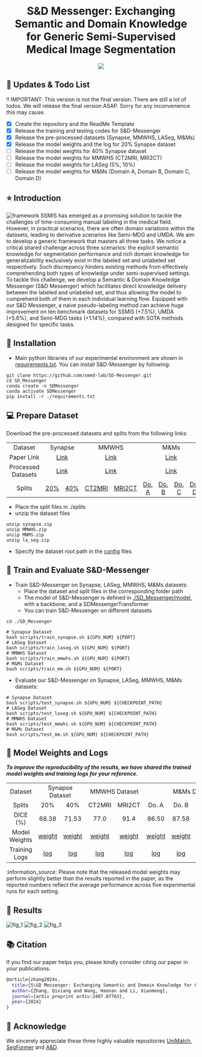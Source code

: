 <div align=center>
<h1> S&D Messenger: Exchanging Semantic and Domain
Knowledge for Generic Semi-Supervised Medical
Image Segmentation </h1>
</div>
<div align=center>

<a src="https://img.shields.io/badge/%F0%9F%9A%80-xmed_Lab-ed6c00.svg?style=flat-square" href="https://xmengli.github.io/">
<img src="https://img.shields.io/badge/%F0%9F%9A%80-xmed_Lab-ed6c00.svg?style=flat-square">
</a>
</div>

## :rocket: Updates & Todo List
:bangbang: IMPORTANT: This version is not the final version. There are still a lot of todos. We will release the final version ASAP. Sorry for any inconvenience this may cause.
- [x] Create the repository and the ReadMe Template
- [x] Release the training and testing codes for S&D-Messenger
- [x] Release the pre-processed datasets (Synapse, MMWHS, LASeg, M&Ms)
- [x] Release the model weights and the log for 20% Synapse dataset
- [ ] Release the model weights for 40% Synapse dataset
- [ ] Release the model weights for MMWHS (CT2MRI, MRI2CT)
- [ ] Release the model weights for LASeg (5%, 10%)
- [ ] Release the model weights for M&Ms (Domain A, Domain B, Domain C, Domain D)

## :star: Introduction
![framework](./figs/framework.png "framework")
SSMIS has emerged as a promising solution to tackle the challenges of time-consuming manual labeling in the medical field. However, in practical scenarios, there are often domain variations within the datasets, leading to derivative scenarios like Semi-MDG and UMDA. We aim to develop a generic framework that masters all three tasks. We notice a critical shared challenge across three scenarios: the explicit semantic knowledge for segmentation performance and rich domain knowledge for generalizability exclusively exist in the labeled set and unlabeled set respectively. Such discrepancy hinders existing methods from effectively comprehending both types of knowledge under semi-supervised settings. To tackle this challenge, we develop a Semantic & Domain Knowledge Messenger (S&D Messenger) which facilitates direct knowledge delivery between the labeled and unlabeled set, and thus allowing the model to comprehend both of them in each individual learning flow. Equipped with our S&D Messenger, a naive pseudo-labeling method can achieve huge improvement on ten benchmark datasets for SSMIS (+7.5%), UMDA (+5.6%), and Semi-MDG tasks (+1.14%), compared with SOTA methods designed for specific tasks.


## :hammer: Installation
- Main python libraries of our experimental environment are shown in [requirements.txt](.SD_Messenger/requirements.txt). You can install S&D-Messenger by following:
```shell
git clone https://github.com/xmed-lab/SD-Messenger.git
cd SD_Messenger
conda create -n SDMessenger
conda activate SDMessenger
pip install -r ./requirements.txt
```

## :computer: Prepare Dataset

Download the pre-processed datasets and splits from the following links:

<table>
    <tr align="center">
        <td>Dataset</td>
        <td colspan="2">Synapse</td>
        <td colspan="2">MMWHS</td>
        <td colspan="4">M&Ms</td>
        <td colspan="2">LASeg</td>
    </tr>
    <tr align="center">
        <td>Paper Link</td>
        <td colspan="2"><a href="https://arxiv.org/pdf/2309.03493">Link</a></td>
        <td colspan="2"><a href="https://www.sciencedirect.com/science/article/pii/S1361841516000219">Link</a></td>
        <td colspan="4"><a href="https://ieeexplore.ieee.org/document/9458279">Link</a></td>
        <td colspan="2"><a href="https://arxiv.org/abs/2004.12314">Link</a></td>
    </tr>
    <tr align="center">
        <td>Processed Datasets</td>
        <td colspan="2"><a href="https://hkustconnect-my.sharepoint.com/:u:/g/personal/qzhangcq_connect_ust_hk/Eb9IOfwVcjpKvOCCEuknNr8BapwWoVnR_1B_30nojQMDBQ?e=vIpjAN">Link</a></td>
        <td colspan="2"><a href="https://hkustconnect-my.sharepoint.com/:u:/g/personal/qzhangcq_connect_ust_hk/EbmmxzSx5ltBmGL2b7KDIooBx3AAShb7AmaBWTlfcTE53A?e=LG8fmg">Link</a></td>
        <td colspan="4"><a href="https://hkustconnect-my.sharepoint.com/:u:/g/personal/qzhangcq_connect_ust_hk/ETPJULYKCuNNr1G9S7x8NE0BVr17xZaZlzDdCp2BFYM1cw?e=I4gFgE">Link</a></td>
        <td colspan="2"><a href="https://hkustconnect-my.sharepoint.com/:u:/g/personal/qzhangcq_connect_ust_hk/Ec6ucDVyrV1HmfGFiRq3d1IBha2oxGvKBCMJm-as6KnTig?e=aibtMl">Link</a></td>
    </tr>
    <tr align="center">
        <td>Splits</td>
        <td><a href="./SD_Messenger/splits/synapse/1_5/">20%</a></td>
        <td><a href="./SD_Messenger/splits/synapse/2_5/">40%</a></td>
        <td><a href="#">CT2MRI</a></td>
        <td><a href="#">MRI2CT</a></td>
        <td><a href="#">Do. A</a></td>
        <td><a href="#">Do. B</a></td>
        <td><a href="#">Do. C</a></td>
        <td><a href="#">Do. D</a></td>
        <td><a href="#">5%</a></td>
        <td><a href="#">10%</a></td>
    </tr>
</table>


- Place the split files in ./splits
- unzip the dataset files
```shell
unzip synapse.zip
unzip MMWHS.zip
unzip MNMS.zip
unzip la_seg.zip
```
- Specify the dataset root path in the [config](./SD_Messenger/configs) files

## :key: Train and Evaluate S&D-Messenger

- Train S&D-Messenger on Synapse, LASeg, MMWHS, M&Ms datasets:
   - Place the dataset and split files in the corresponding folder path
   - The model of S&D-Messenger is defined in [./SD_Messenger/model](./SD_Messenger/model), with a backbone, and a SDMessengerTransformer
   - You can train S&D-Messenger on different datasets
```shell
cd ./SD_Messenger

# Synapse Dataset
bash scripts/train_synapse.sh ${GPU_NUM} ${PORT}
# LASeg Dataset
bash scripts/train_laseg.sh ${GPU_NUM} ${PORT}
# MMWHS Dataset
bash scripts/train_mmwhs.sh ${GPU_NUM} ${PORT}
# M&Ms Dataset
bash scripts/train_mm.sh ${GPU_NUM} ${PORT}
```

- Evaluate our S&D-Messenger on Synapse, LASeg, MMWHS, M&Ms datasets:
```shell
# Synapse Dataset
bash scripts/test_synapse.sh ${GPU_NUM} ${CHECKPOINT_PATH}
# LASeg Dataset
bash scripts/test_laseg.sh ${GPU_NUM} ${CHECKPOINT_PATH}
# MMWHS Dataset
bash scripts/test_mmwhs.sh ${GPU_NUM} ${CHECKPOINT_PATH}
# M&Ms Dataset
bash scripts/test_mm.sh ${GPU_NUM} ${CHECKPOINT_PATH}
```


## :blue_book: Model Weights and Logs

***To improve the reproducibility of the results, we have shared the trained model weights and training logs for your reference.***

<table>
    <tr align="center">
        <td> Dataset </td>
        <td colspan="2">Synapse Dataset</td>
        <td colspan="2">MMWHS Dataset</td>
        <td colspan="4">M&Ms Dataset</td>
        <td colspan="2">LASeg Dataset</td>
    </tr>
    <tr align="center">
        <td> Splits </td>
        <td>20%</td>
        <td>40%</td>
        <td>CT2MRI</td>
        <td>MRI2CT</td>
        <td>Do. A</td>
        <td>Do. B</td>
        <td>Do. C</td>
        <td>Do. D</td>
				<td>5%</td>
        <td>10%</td>
    </tr>
    <tr align="center">
        <td> DICE (%)</td>
        <td>68.38</td>
        <td>71.53</td>
        <td>77.0</td>
        <td>91.4</td>
        <td>86.50</td>
        <td>87.58</td>
        <td>88.30</td>
        <td>89.76</td>
				<td>90.21</td>
        <td>91.46</td>
    </tr>
   <tr align="center">
        <td> Model Weights </td>
        <td><a href="https://hkustconnect-my.sharepoint.com/:u:/g/personal/qzhangcq_connect_ust_hk/EUoLLi0XMq5Kp4pvE0XcMaMBq-BESh_kdgDqVatvn5wjvw?e=QIFhhf">weight</a></td>
        <td><a href="#">weight</a></td>
        <td><a href="#">weight</a></td>
        <td><a href="#">weight</a></td>
        <td><a href="#">weight</a></td>
        <td><a href="#">weight</a></td>
        <td><a href="#">weight</a></td>
        <td><a href="#">weight</a></td>
				<td><a href="#">weight</a></td>
        <td><a href="#">weight</a></td>
    </tr>
  <tr align="center">
        <td> Training Logs </td>
        <td><a href="./SD_Messenger/logs/synapse_1_5.log">log</a></td>
        <td><a href="#">log</a></td>
        <td><a href="#">log</a></td>
        <td><a href="#">log</a></td>
        <td><a href="#">log</a></td>
        <td><a href="#">log</a></td>
        <td><a href="#">log</a></td>
        <td><a href="#">log</a></td>
				<td><a href="#">log</a></td>
        <td><a href="#">log</a></td>
    </tr>
</table>
:information_source: Please note that the released model weights may perform slightly better than the results reported in the paper, as the reported numbers reflect the average performance across five experimental runs for each setting.

## :dart: Results
![fig_1](./figs/fig_1.jpg "fig_1")
![fig_2](./figs/fig_2.jpg "fig_2")
![fig_3](./figs/fig_3.jpg "fig_3")

## :books: Citation

If you find our paper helps you, please kindly consider citing our paper in your publications.
```bash
@article{zhang2024s,
  title={S\&D Messenger: Exchanging Semantic and Domain Knowledge for Generic Semi-Supervised Medical Image Segmentation},
  author={Zhang, Qixiang and Wang, Haonan and Li, Xiaomeng},
  journal={arXiv preprint arXiv:2407.07763},
  year={2024}
}
```

## :beers: Acknowledge

We sincerely appreciate these three highly valuable repositories [UniMatch](https://github.com/LiheYoung/UniMatch), [SegFormer](https://github.com/NVlabs/SegFormer) and [A&D](https://github.com/xmed-lab/GenericSSL).

